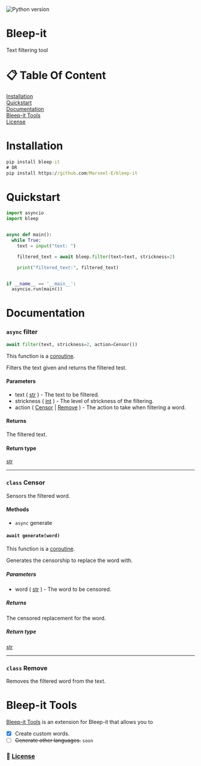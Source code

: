![Python version](https://img.shields.io/badge/Python->%3D3.9-blue?style=flat&logo=python&logoColor=yellow&link=https://www.python.org/downloads/)

# Bleep-it
Text filtering tool

# :clipboard:  Table Of Content
[Installation](#installation)  
[Quickstart](#quickstart)  
[Documentation](#documentation)  
[Bleep-it Tools](#bleep-it-tools)  
[License](LICENSE)  

# Installation
```cmd
pip install bleep-it
# OR
pip install https://github.com/Marseel-E/bleep-it
```

# Quickstart
```py
import asyncio
import bleep


async def main():
  while True:
    text = input("text: ")

    filtered_text = await bleep.filter(text=text, strickness=2)

    print("filtered_text:", filtered_text)


if __name__ == '__main__':
  asyncio.run(main())
```

# Documentation
### `async` filter
```py
await filter(text, strickness=2, action=Censor())
```
This function is a [coroutine](https://docs.python.org/3/library/asyncio-task.html#coroutine).

Filters the text given and returns the filtered test.

#### Parameters
- text ( [str](https://docs.python.org/3/library/stdtypes.html#str) ) - The text to be filtered.  
- strickness ( [int](https://docs.python.org/3/library/functions.html#int) ) - The level of strickness of the filtering.  
- action ( [Censor](#censor) | [Remove](#remove) ) - The action to take when filtering a word.  
 
#### Returns
The filtered text.

#### Return type
[str](https://docs.python.org/3/library/stdtypes.html#str)  

<hr />  

### `class` Censor
Sensors the filtered word.

#### Methods
- `async` generate 

#### `await generate(word)`
This function is a [coroutine](https://docs.python.org/3/library/asyncio-task.html#coroutine).

Generates the censorship to replace the word with.

##### Parameters
- word ( [str](https://docs.python.org/3/library/stdtypes.html#str) ) - The word to be censored.

##### Returns
The censored replacement for the word.

##### Return type
[str](https://docs.python.org/3/library/stdtypes.html#str)  

<hr />

### `class` Remove
Removes the filtered word from the text.


# Bleep-it Tools
[Bleep-it Tools](https://github.com/Marseel-E/bleep-it-tools) is an extension for Bleep-it that allows you to
- [x] Create custom words.  
- [ ] ~~Generate other languages.~~ `soon`

### :scroll: [License](LICENSE)
